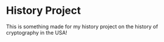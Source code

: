 # History Project

This is something made for my history project on the history of cryptography in the USA!